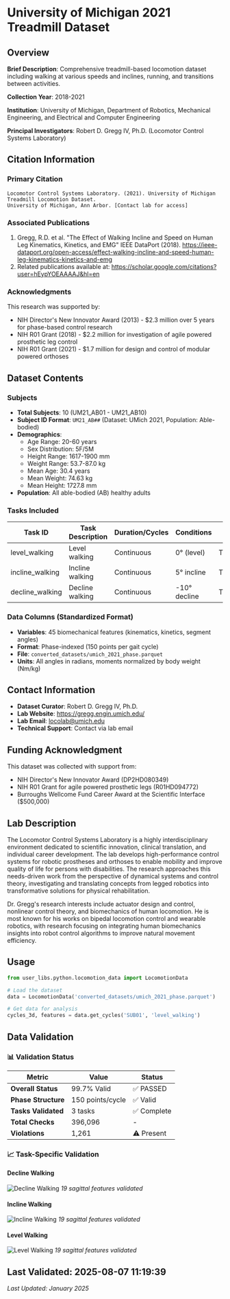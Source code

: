 # University of Michigan 2021 Treadmill Dataset

## Overview
**Brief Description**: Comprehensive treadmill-based locomotion dataset including walking at various speeds and inclines, running, and transitions between activities.

**Collection Year**: 2018-2021

**Institution**: University of Michigan, Department of Robotics, Mechanical Engineering, and Electrical and Computer Engineering

**Principal Investigators**: Robert D. Gregg IV, Ph.D. (Locomotor Control Systems Laboratory)

## Citation Information

### Primary Citation
```
Locomotor Control Systems Laboratory. (2021). University of Michigan Treadmill Locomotion Dataset. 
University of Michigan, Ann Arbor. [Contact lab for access]
```

### Associated Publications
1. Gregg, R.D. et al. "The Effect of Walking Incline and Speed on Human Leg Kinematics, Kinetics, and EMG" 
   IEEE DataPort (2018). https://ieee-dataport.org/open-access/effect-walking-incline-and-speed-human-leg-kinematics-kinetics-and-emg
2. Related publications available at: https://scholar.google.com/citations?user=hEypYOEAAAAJ&hl=en

### Acknowledgments
This research was supported by:
- NIH Director's New Innovator Award (2013) - $2.3 million over 5 years for phase-based control research
- NIH R01 Grant (2018) - $2.2 million for investigation of agile powered prosthetic leg control
- NIH R01 Grant (2021) - $1.7 million for design and control of modular powered orthoses

## Dataset Contents

### Subjects
- **Total Subjects**: 10 (UM21_AB01 - UM21_AB10)
- **Subject ID Format**: `UM21_AB##` (Dataset: UMich 2021, Population: Able-bodied)
- **Demographics**:
  - Age Range: 20-60 years
  - Sex Distribution: 5F/5M
  - Height Range: 1617-1900 mm
  - Weight Range: 53.7-87.0 kg
  - Mean Age: 30.4 years
  - Mean Weight: 74.63 kg
  - Mean Height: 1727.8 mm
- **Population**: All able-bodied (AB) healthy adults

### Tasks Included
| Task ID | Task Description | Duration/Cycles | Conditions | Notes |
|---------|------------------|-----------------|------------|-------|
| level_walking | Level walking | Continuous | 0° (level) | Treadmill |
| incline_walking | Incline walking | Continuous | 5° incline | Treadmill |
| decline_walking | Decline walking | Continuous | -10° decline | Treadmill |

### Data Columns (Standardized Format)
- **Variables**: 45 biomechanical features (kinematics, kinetics, segment angles)
- **Format**: Phase-indexed (150 points per gait cycle)
- **File**: `converted_datasets/umich_2021_phase.parquet`
- **Units**: All angles in radians, moments normalized by body weight (Nm/kg)

## Contact Information
- **Dataset Curator**: Robert D. Gregg IV, Ph.D.
- **Lab Website**: https://gregg.engin.umich.edu/
- **Lab Email**: locolab@umich.edu
- **Technical Support**: Contact via lab email

## Funding Acknowledgment
This dataset was collected with support from:
- NIH Director's New Innovator Award (DP2HD080349)
- NIH R01 Grant for agile powered prosthetic legs (R01HD094772)
- Burroughs Wellcome Fund Career Award at the Scientific Interface ($500,000)

## Lab Description
The Locomotor Control Systems Laboratory is a highly interdisciplinary environment dedicated to scientific innovation, 
clinical translation, and individual career development. The lab develops high-performance control systems for robotic 
prostheses and orthoses to enable mobility and improve quality of life for persons with disabilities. The research 
approaches this needs-driven work from the perspective of dynamical systems and control theory, investigating and 
translating concepts from legged robotics into transformative solutions for physical rehabilitation.

Dr. Gregg's research interests include actuator design and control, nonlinear control theory, and biomechanics of 
human locomotion. He is most known for his works on bipedal locomotion control and wearable robotics, with research 
focusing on integrating human biomechanics insights into robot control algorithms to improve natural movement efficiency.

## Usage

```python
from user_libs.python.locomotion_data import LocomotionData

# Load the dataset
data = LocomotionData('converted_datasets/umich_2021_phase.parquet')

# Get data for analysis
cycles_3d, features = data.get_cycles('SUB01', 'level_walking')
```


## Data Validation

<div class="validation-summary" markdown>

### 📊 Validation Status

| Metric | Value | Status |
|--------|-------|--------|
| **Overall Status** | 99.7% Valid | ✅ PASSED |
| **Phase Structure** | 150 points/cycle | ✅ Valid |
| **Tasks Validated** | 3 tasks | ✅ Complete |
| **Total Checks** | 396,096 | - |
| **Violations** | 1,261 | ⚠️ Present |

### 📈 Task-Specific Validation

#### Decline Walking
![Decline Walking](validation_plots/umich_2021_phase_decline_walking_all_features_validation.png)
*19 sagittal features validated*

#### Incline Walking
![Incline Walking](validation_plots/umich_2021_phase_incline_walking_all_features_validation.png)
*19 sagittal features validated*

#### Level Walking
![Level Walking](validation_plots/umich_2021_phase_level_walking_all_features_validation.png)
*19 sagittal features validated*

</div>

**Last Validated**: 2025-08-07 11:19:39
---
*Last Updated: January 2025*